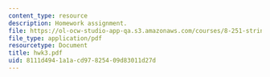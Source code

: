```yaml
---
content_type: resource
description: Homework assignment.
file: https://ol-ocw-studio-app-qa.s3.amazonaws.com/courses/8-251-string-theory-for-undergraduates-spring-2007/8111d4941a1acd97825409d83011d27d_hwk3.pdf
file_type: application/pdf
resourcetype: Document
title: hwk3.pdf
uid: 8111d494-1a1a-cd97-8254-09d83011d27d
---
```

